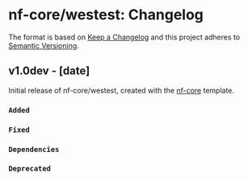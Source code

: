 # nf-core/westest: Changelog

The format is based on [Keep a Changelog](https://keepachangelog.com/en/1.0.0/)
and this project adheres to [Semantic Versioning](https://semver.org/spec/v2.0.0.html).

## v1.0dev - [date]

Initial release of nf-core/westest, created with the [nf-core](https://nf-co.re/) template.

### `Added`

### `Fixed`

### `Dependencies`

### `Deprecated`
